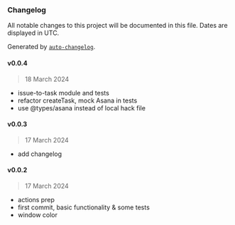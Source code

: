 ### Changelog

All notable changes to this project will be documented in this file. Dates are displayed in UTC.

Generated by [`auto-changelog`](https://github.com/CookPete/auto-changelog).

#### v0.0.4

> 18 March 2024

- issue-to-task module and tests
- refactor createTask, mock Asana in tests
- use @types/asana instead of local hack file

#### v0.0.3

> 17 March 2024

- add changelog

#### v0.0.2

> 17 March 2024

- actions prep
- first commit, basic functionality & some tests
- window color
